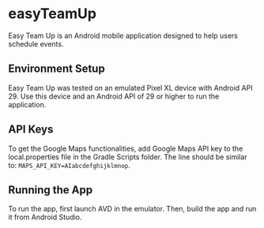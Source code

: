 # easyTeamUp

Easy Team Up is an Android mobile application designed to help users
schedule events.

## Environment Setup

Easy Team Up was tested on an emulated Pixel XL device with Android
API 29. Use this device and an Android API of 29 or higher to run the
application.

## API Keys

To get the Google Maps functionalities, add Google Maps API key to the
local.properties file in the Gradle Scripts folder. The line should be
similar to:
`MAPS_API_KEY=AIabcdefghijklmnop`.

## Running the App

To run the app, first launch AVD in the emulator. Then, build the app and
run it from Android Studio.
